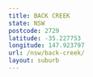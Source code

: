 ```yaml
---
title: BACK CREEK
state: NSW
postcode: 2729
latitude: -35.227753
longitude: 147.923797
url: /nsw/back-creek/
layout: suburb
---
```

